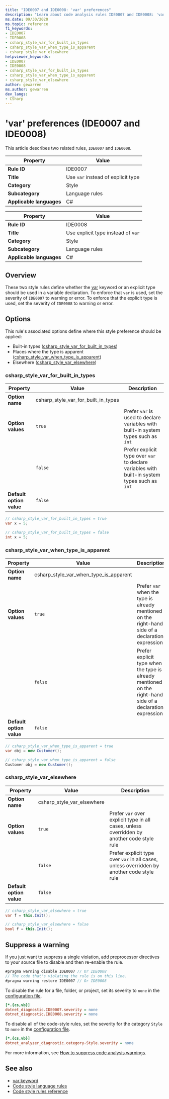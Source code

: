 ```yaml
---
title: "IDE0007 and IDE0008: 'var' preferences"
description: "Learn about code analysis rules IDE0007 and IDE0008: 'var' preferences"
ms.date: 09/30/2020
ms.topic: reference
f1_keywords:
- IDE0007
- IDE0008
- csharp_style_var_for_built_in_types
- csharp_style_var_when_type_is_apparent
- csharp_style_var_elsewhere
helpviewer_keywords:
- IDE0007
- IDE0008
- csharp_style_var_for_built_in_types
- csharp_style_var_when_type_is_apparent
- csharp_style_var_elsewhere
author: gewarren
ms.author: gewarren
dev_langs:
- CSharp
---
```

# 'var' preferences (IDE0007 and IDE0008)

This article describes two related rules, `IDE0007` and `IDE0008`.

| Property                   | Value                                                                                          |
|----------------------------|------------------------------------------------------------------------------------------------|
| **Rule ID**                | IDE0007                                                                                        |
| **Title**                  | Use `var` instead of explicit type                                                             |
| **Category**               | Style                                                                                          |
| **Subcategory**            | Language rules                                                                                 |
| **Applicable languages**   | C#                                                                                             |

| Property                   | Value                                                                                          |
| -------------------------- | ---------------------------------------------------------------------------------------------- |
| **Rule ID**                | IDE0008                                                                                        |
| **Title**                  | Use explicit type instead of `var`                                                             |
| **Category**               | Style                                                                                          |
| **Subcategory**            | Language rules                                                                                 |
| **Applicable languages**   | C#                                                                                             |

## Overview

These two style rules define whether the [var](../../../csharp/language-reference/keywords/var.md) keyword or an explicit type should be used in a variable declaration. To enforce that `var` is used, set the severity of `IDE0007` to warning or error. To enforce that the explicit type is used, set the severity of `IDE0008` to warning or error.

## Options

This rule's associated options define where this style preference should be applied:

- Built-in types ([csharp_style_var_for_built_in_types](#csharp_style_var_for_built_in_types))
- Places where the type is apparent ([csharp_style_var_when_type_is_apparent](#csharp_style_var_when_type_is_apparent))
- Elsewhere ([csharp_style_var_elsewhere](#csharp_style_var_elsewhere))

### csharp_style_var_for_built_in_types

| Property                 | Value                               | Description                                                                                   |
|--------------------------|-------------------------------------|-----------------------------------------------------------------------------------------------|
| **Option name**          | csharp_style_var_for_built_in_types |                                                                                               |
| **Option values**        | `true`                              | Prefer `var` is used to declare variables with built-in system types such as `int`            |
|                          | `false`                             | Prefer explicit type over `var` to declare variables with built-in system types such as `int` |
| **Default option value** | `false`                             |                                                                                               |

```csharp
// csharp_style_var_for_built_in_types = true
var x = 5;

// csharp_style_var_for_built_in_types = false
int x = 5;
```

### csharp_style_var_when_type_is_apparent

| Property                 | Value                                  | Description                                                                                                |
|--------------------------|----------------------------------------|------------------------------------------------------------------------------------------------------------|
| **Option name**          | csharp_style_var_when_type_is_apparent |                                                                                                            |
| **Option values**        | `true`                                 | Prefer `var` when the type is already mentioned on the right-hand side of a declaration expression         |
|                          | `false`                                | Prefer explicit type when the type is already mentioned on the right-hand side of a declaration expression |
| **Default option value** | `false`                                |                                                                                                            |

```csharp
// csharp_style_var_when_type_is_apparent = true
var obj = new Customer();

// csharp_style_var_when_type_is_apparent = false
Customer obj = new Customer();
```

### csharp_style_var_elsewhere

| Property                 | Value                      | Description                                                                                |
|--------------------------|----------------------------|--------------------------------------------------------------------------------------------|
| **Option name**          | csharp_style_var_elsewhere |                                                                                            |
| **Option values**        | `true`                     | Prefer `var` over explicit type in all cases, unless overridden by another code style rule |
|                          | `false`                    | Prefer explicit type over `var` in all cases, unless overridden by another code style rule |
| **Default option value** | `false`                    |                                                                                            |

```csharp
// csharp_style_var_elsewhere = true
var f = this.Init();

// csharp_style_var_elsewhere = false
bool f = this.Init();
```

## Suppress a warning

If you just want to suppress a single violation, add preprocessor directives to your source file to disable and then re-enable the rule.

```csharp
#pragma warning disable IDE0007 // Or IDE0008
// The code that's violating the rule is on this line.
#pragma warning restore IDE0007 // Or IDE0008
```

To disable the rule for a file, folder, or project, set its severity to `none` in the [configuration file](../configuration-files.md).

```ini
[*.{cs,vb}]
dotnet_diagnostic.IDE0007.severity = none
dotnet_diagnostic.IDE0008.severity = none
```

To disable all of the code-style rules, set the severity for the category `Style` to `none` in the [configuration file](../configuration-files.md).

```ini
[*.{cs,vb}]
dotnet_analyzer_diagnostic.category-Style.severity = none
```

For more information, see [How to suppress code analysis warnings](../suppress-warnings.md).

## See also

- [var keyword](../../../csharp/language-reference/keywords/var.md)
- [Code style language rules](language-rules.md)
- [Code style rules reference](index.md)

